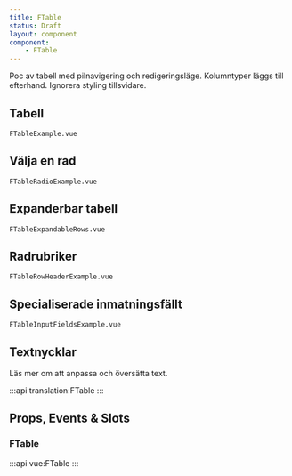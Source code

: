 ```yaml
---
title: FTable
status: Draft
layout: component
component:
    - FTable
---
```


Poc av tabell med pilnavigering och redigeringsläge. Kolumntyper läggs till efterhand. Ignorera styling tillsvidare.

## Tabell

```import
FTableExample.vue
```

## Välja en rad

```import
FTableRadioExample.vue
```

## Expanderbar tabell

```import
FTableExpandableRows.vue
```

## Radrubriker

```import
FTableRowHeaderExample.vue
```

## Specialiserade inmatningsfällt

```import
FTableInputFieldsExample.vue
```

## Textnycklar

Läs mer om att anpassa och översätta text.

:::api
translation:FTable
:::

## Props, Events & Slots

### FTable

:::api
vue:FTable
:::

